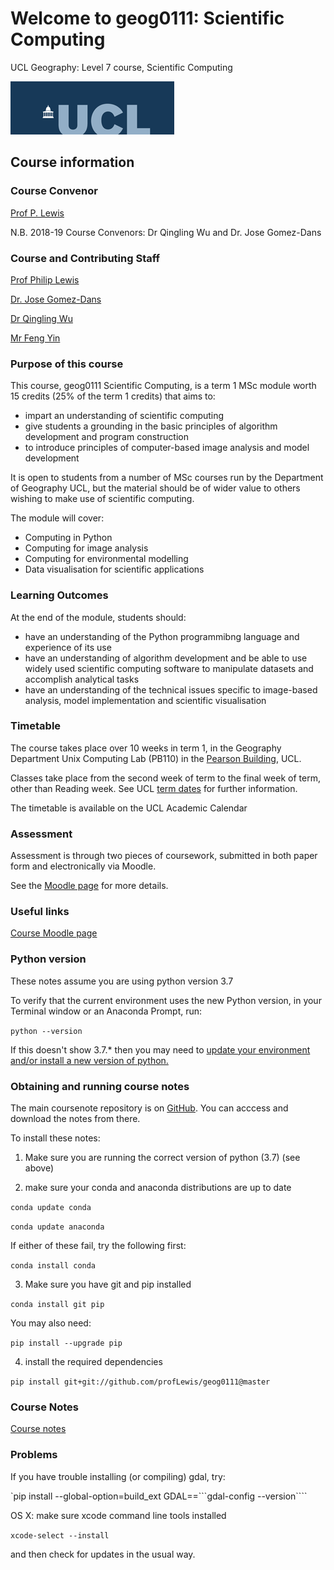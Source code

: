 # Welcome to geog0111: Scientific Computing 
UCL Geography: Level 7 course, Scientific Computing

![](images/ucl_logo.png)

## Course information

### Course Convenor

[Prof P. Lewis](http://www.geog.ucl.ac.uk/~plewis)

N.B. 2018-19 Course Convenors: Dr Qingling Wu and Dr. Jose Gomez-Dans

### Course and Contributing Staff

[Prof Philip Lewis](http://www.geog.ucl.ac.uk/~plewis)  

[Dr. Jose Gomez-Dans](http://www.geog.ucl.ac.uk/about-the-department/people/research-staff/research-staff/jose-gomez-dans/)

[Dr Qingling Wu](http://www.geog.ucl.ac.uk/about-the-department/people/research-staff/research-staff/qingling-wu/)

[Mr Feng Yin](https://www.geog.ucl.ac.uk/people/research-staff/feng-yin)


### Purpose of this course

This course, geog0111 Scientific Computing, is a term 1 MSc module worth 15 credits (25% of the term 1 credits) that aims to:

* impart an understanding of scientific computing
* give students a grounding in the basic principles of algorithm development and program construction
* to introduce principles of computer-based image analysis and model development

It is open to students from a number of MSc courses run by the Department of Geography UCL, but the material should be of wider value to others wishing to make use of scientific computing. 

The module will cover:

* Computing in Python
* Computing for image analysis
* Computing for environmental modelling
* Data visualisation for scientific applications

### Learning Outcomes

At the end of the module, students should:

* have an understanding of the Python programmibng language and experience of its use
* have an understanding of algorithm development and be able to use widely used scientific computing software to manipulate datasets and accomplish analytical tasks
* have an understanding of the technical issues specific to image-based analysis, model implementation and scientific visualisation

### Timetable

The course takes place over 10 weeks in term 1, in the Geography Department Unix Computing Lab (PB110) in the [Pearson Building](http://www.ucl.ac.uk/estates/roombooking/building-location/?id=003), UCL. 

Classes take place from the second week of term to the final week of term, other than Reading week. See UCL [term dates](http://www.ucl.ac.uk/staff/term-dates) for further information.

The timetable is available on the UCL Academic Calendar

### Assessment

Assessment is through two pieces of coursework, submitted in both paper form and electronically via Moodle. 

See the [Moodle page](https://moodle-1819.ucl.ac.uk/course/view.php?id=2796) for more details.

### Useful links

[Course Moodle page](https://moodle-1819.ucl.ac.uk/course/view.php?id=2796)  

### Python version

These notes assume you are using python version 3.7

To verify that the current environment uses the new Python version, in your Terminal window or an Anaconda Prompt, run:

`python --version`

If this doesn't show 3.7.* then you may need to [update your environment and/or install a new version of python.](https://conda.io/docs/user-guide/tasks/manage-python.html)

### Obtaining and running course notes

The main coursenote repository is on [GitHub](https://github.com/profLewis/geog0111). You can acccess and download the notes from there.

To install these notes:

1. Make sure you are running the correct version of python (3.7) (see above)

2. make sure your conda and anaconda distributions are up to date

`conda update conda`

`conda update anaconda`

If either of these fail, try the following first:

`conda install conda`

3. Make sure you have git and pip installed

`conda install git pip`

You may also need:

`pip install --upgrade pip`

4. install the required dependencies

`pip install git+git://github.com/profLewis/geog0111@master`

### Course Notes

[Course notes](index.ipynb)  



### Problems

If you have trouble installing (or compiling) gdal, try:

`pip install --global-option=build_ext GDAL==```gdal-config --version````


OS X:  make sure xcode command line tools installed

`xcode-select --install`

and then check for updates in the usual way.
